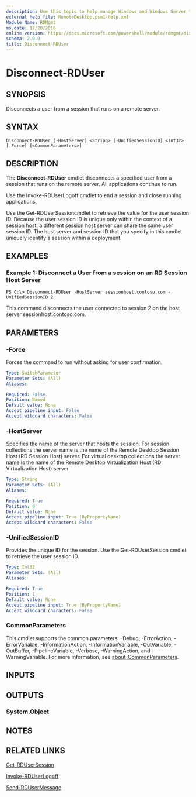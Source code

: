 ```yaml
---
description: Use this topic to help manage Windows and Windows Server technologies with Windows PowerShell.
external help file: RemoteDesktop.psm1-help.xml
Module Name: RDMgmt
ms.date: 12/20/2016
online version: https://docs.microsoft.com/powershell/module/rdmgmt/disconnect-rduser?view=windowsserver2019-ps&wt.mc_id=ps-gethelp
schema: 2.0.0
title: Disconnect-RDUser
---
```


# Disconnect-RDUser

## SYNOPSIS
Disconnects a user from a session that runs on a remote server.

## SYNTAX

```
Disconnect-RDUser [-HostServer] <String> [-UnifiedSessionID] <Int32> [-Force] [<CommonParameters>]
```

## DESCRIPTION
The **Disconnect-RDUser** cmdlet disconnects a specified user from a session that runs on the remote server.
All applications continue to run.

Use the Invoke-RDUserLogoff cmdlet to end a session and close running applications.

Use the Get-RDUserSessioncmdlet to retrieve the value for the user session ID.
Because the user session ID is unique only within the context of a session host, a different session host server can share the same user session ID.
The host server and session ID that you specify in this cmdlet uniquely identify a session within a deployment.

## EXAMPLES

### Example 1: Disconnect a User from a session on an RD Session Host Server
```
PS C:\> Disconnect-RDUser -HostServer sessionhost.contoso.com -UnifiedSessionID 2
```

This command disconnects the user connected to session 2 on the host server sessionhost.contoso.com.

## PARAMETERS

### -Force
Forces the command to run without asking for user confirmation.

```yaml
Type: SwitchParameter
Parameter Sets: (All)
Aliases:

Required: False
Position: Named
Default value: None
Accept pipeline input: False
Accept wildcard characters: False
```

### -HostServer
Specifies the name of the server that hosts the session.
For session collections the server name is the name of the Remote Desktop Session Host (RD Session Host) server.
For virtual desktop collections the server name is the name of the Remote Desktop Virtualization Host (RD Virtualization Host) server.

```yaml
Type: String
Parameter Sets: (All)
Aliases:

Required: True
Position: 0
Default value: None
Accept pipeline input: True (ByPropertyName)
Accept wildcard characters: False
```

### -UnifiedSessionID
Provides the unique ID for the session.
Use the Get-RDUserSession cmdlet to retrieve the user session ID.

```yaml
Type: Int32
Parameter Sets: (All)
Aliases:

Required: True
Position: 1
Default value: None
Accept pipeline input: True (ByPropertyName)
Accept wildcard characters: False
```

### CommonParameters
This cmdlet supports the common parameters: -Debug, -ErrorAction, -ErrorVariable, -InformationAction, -InformationVariable, -OutVariable, -OutBuffer, -PipelineVariable, -Verbose, -WarningAction, and -WarningVariable. For more information, see [about_CommonParameters](https://go.microsoft.com/fwlink/?LinkID=113216).

## INPUTS

## OUTPUTS

### System.Object

## NOTES

## RELATED LINKS

[Get-RDUserSession](./Get-RDUserSession.md)

[Invoke-RDUserLogoff](./Invoke-RDUserLogoff.md)

[Send-RDUserMessage](./Send-RDUserMessage.md)

